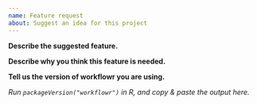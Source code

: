 ```yaml
---
name: Feature request
about: Suggest an idea for this project
---
```


**Describe the suggested feature.**

**Describe why you think this feature is needed.**

**Tell us the version of workflowr you are using.**

*Run `packageVersion("workflowr")` in R, and copy & paste the output
here.*
